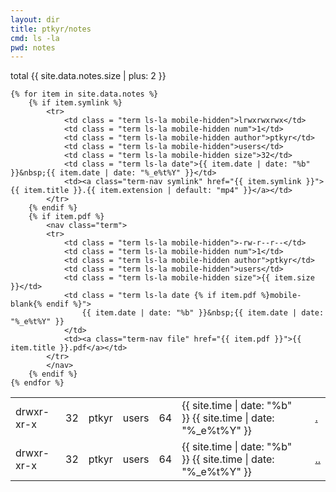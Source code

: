 ```yaml
---
layout: dir
title: ptkyr/notes
cmd: ls -la
pwd: notes
---
```


<nav class="term">
    total {{ site.data.notes.size | plus: 2 }}
</nav>
<table class="term">
    <nav class="term">
        <tr class = "mobile-hidden">
            <td class = "term ls-la">drwxr-xr-x</td>
            <td class = "term ls-la num">32</td>
            <td class = "term ls-la author">ptkyr</td>
            <td class = "term ls-la">users</td>
            <td class = "term ls-la size">64</td>
            <td class = "term ls-la date">{{ site.time | date: "%b" }}&nbsp;{{ site.time | date: "%_e%t%Y" }}</td>
            <td class = "term ls-la"><a class="term-nav file" href="">.</a></td>
        </tr>
    </nav>
    <nav class="term">
        <tr class = "mobile-hidden">
            <td class = "term ls-la">drwxr-xr-x</td>
            <td class = "term ls-la num">32</td>
            <td class = "term ls-la author">ptkyr</td>
            <td class = "term ls-la">users</td>
            <td class = "term ls-la size">64</td>
            <td class = "term ls-la date">{{ site.time | date: "%b" }}&nbsp;{{ site.time | date: "%_e%t%Y" }}</td>
            <td class = "term ls-la"><a class="term-nav file" href="/index.html">..</a></td>
        </tr>
    </nav>

    {% for item in site.data.notes %}
        {% if item.symlink %}
            <tr>
                <td class = "term ls-la mobile-hidden">lrwxrwxrwx</td>
                <td class = "term ls-la mobile-hidden num">1</td>
                <td class = "term ls-la mobile-hidden author">ptkyr</td>
                <td class = "term ls-la mobile-hidden">users</td>
                <td class = "term ls-la mobile-hidden size">32</td>
                <td class = "term ls-la date">{{ item.date | date: "%b" }}&nbsp;{{ item.date | date: "%_e%t%Y" }}</td>
                <td><a class="term-nav symlink" href="{{ item.symlink }}">{{ item.title }}.{{ item.extension | default: "mp4" }}</a></td>
            </tr>
        {% endif %}
        {% if item.pdf %}
            <nav class="term">
            <tr>
                <td class = "term ls-la mobile-hidden">-rw-r--r--</td>
                <td class = "term ls-la mobile-hidden num">1</td>
                <td class = "term ls-la mobile-hidden author">ptkyr</td>
                <td class = "term ls-la mobile-hidden">users</td>
                <td class = "term ls-la mobile-hidden size">{{ item.size }}</td>
                <td class = "term ls-la date {% if item.pdf %}mobile-blank{% endif %}">
                    {{ item.date | date: "%b" }}&nbsp;{{ item.date | date: "%_e%t%Y" }}
                </td>
                <td><a class="term-nav file" href="{{ item.pdf }}">{{ item.title }}.pdf</a></td>
            </tr>
            </nav>
        {% endif %}
    {% endfor %}
</table>
